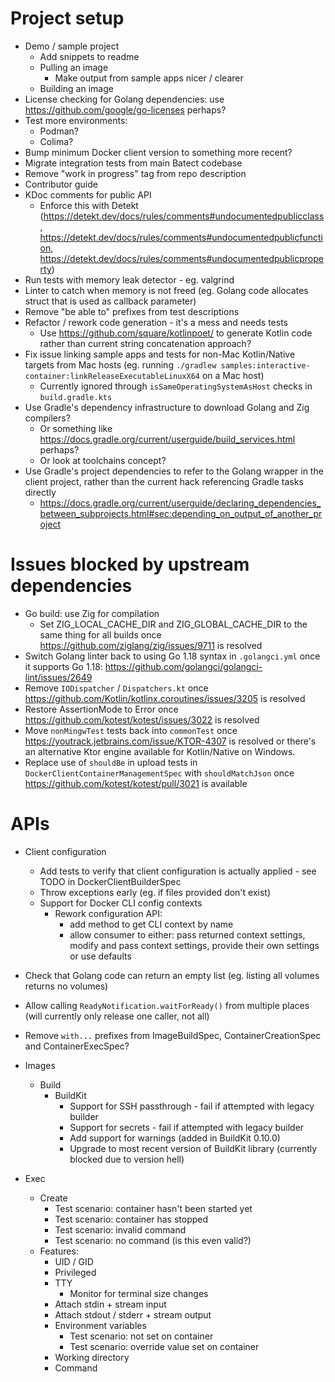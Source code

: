# Project setup

* Demo / sample project
  * Add snippets to readme
  * Pulling an image
    * Make output from sample apps nicer / clearer
  * Building an image
* License checking for Golang dependencies: use https://github.com/google/go-licenses perhaps?
* Test more environments:
  * Podman?
  * Colima?
* Bump minimum Docker client version to something more recent?
* Migrate integration tests from main Batect codebase
* Remove "work in progress" tag from repo description
* Contributor guide
* KDoc comments for public API
  * Enforce this with Detekt (https://detekt.dev/docs/rules/comments#undocumentedpublicclass, https://detekt.dev/docs/rules/comments#undocumentedpublicfunction, https://detekt.dev/docs/rules/comments#undocumentedpublicproperty)
* Run tests with memory leak detector - eg. valgrind
* Linter to catch when memory is not freed (eg. Golang code allocates struct that is used as callback parameter)
* Remove "be able to" prefixes from test descriptions
* Refactor / rework code generation - it's a mess and needs tests
  * Use https://github.com/square/kotlinpoet/ to generate Kotlin code rather than current string concatenation approach?
* Fix issue linking sample apps and tests for non-Mac Kotlin/Native targets from Mac hosts (eg. running `./gradlew samples:interactive-container:linkReleaseExecutableLinuxX64` on a Mac host)
  * Currently ignored through `isSameOperatingSystemAsHost` checks in `build.gradle.kts`
* Use Gradle's dependency infrastructure to download Golang and Zig compilers?
  * Or something like https://docs.gradle.org/current/userguide/build_services.html perhaps?
  * Or look at toolchains concept?
* Use Gradle's project dependencies to refer to the Golang wrapper in the client project, rather than the current hack referencing Gradle tasks directly
  * https://docs.gradle.org/current/userguide/declaring_dependencies_between_subprojects.html#sec:depending_on_output_of_another_project

# Issues blocked by upstream dependencies

* Go build: use Zig for compilation
  * Set ZIG_LOCAL_CACHE_DIR and ZIG_GLOBAL_CACHE_DIR to the same thing for all builds once https://github.com/ziglang/zig/issues/9711 is resolved
* Switch Golang linter back to using Go 1.18 syntax in `.golangci.yml` once it supports Go 1.18: https://github.com/golangci/golangci-lint/issues/2649
* Remove `IODispatcher` / `Dispatchers.kt` once https://github.com/Kotlin/kotlinx.coroutines/issues/3205 is resolved
* Restore AssertionMode to Error once https://github.com/kotest/kotest/issues/3022 is resolved
* Move `nonMingwTest` tests back into `commonTest` once https://youtrack.jetbrains.com/issue/KTOR-4307 is resolved or there's an alternative Ktor engine available for Kotlin/Native on Windows.
* Replace use of `shouldBe` in upload tests in `DockerClientContainerManagementSpec` with `shouldMatchJson` once https://github.com/kotest/kotest/pull/3021 is available

# APIs

* Client configuration
  * Add tests to verify that client configuration is actually applied - see TODO in DockerClientBuilderSpec
  * Throw exceptions early (eg. if files provided don't exist)
  * Support for Docker CLI config contexts
    * Rework configuration API:
      * add method to get CLI context by name
      * allow consumer to either: pass returned context settings, modify and pass context settings, provide their own settings or use defaults

* Check that Golang code can return an empty list (eg. listing all volumes returns no volumes)

* Allow calling `ReadyNotification.waitForReady()` from multiple places (will currently only release one caller, not all)
* Remove `with...` prefixes from ImageBuildSpec, ContainerCreationSpec and ContainerExecSpec?

* Images
  * Build
    * BuildKit
      * Support for SSH passthrough - fail if attempted with legacy builder
      * Support for secrets - fail if attempted with legacy builder
      * Add support for warnings (added in BuildKit 0.10.0)
      * Upgrade to most recent version of BuildKit library (currently blocked due to version hell)
* Exec
  * Create
    * Test scenario: container hasn't been started yet
    * Test scenario: container has stopped
    * Test scenario: invalid command
    * Test scenario: no command (is this even valid?)
  * Features:
    * UID / GID
    * Privileged
    * TTY
      * Monitor for terminal size changes
    * Attach stdin + stream input
    * Attach stdout / stderr + stream output
    * Environment variables
      * Test scenario: not set on container
      * Test scenario: override value set on container
    * Working directory
    * Command
